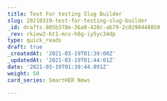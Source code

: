 ```yaml
---
title: Test For testing Slug Builder
slug: 20210319-test-for-testing-slug-builder
_id: drafts.805b378e-36a0-420c-ab79-2c8298448850
_rev: rkiew2-6t1-mcv-h8g-iy5yc34dp
type: quick_reads
draft: true
_createdAt: '2021-03-19T01:39:00Z'
_updatedAt: '2021-03-19T01:44:01Z'
date: '2021-03-19T01:39:44.091Z'
weight: 50
card_series: SmartHER News

---
```

 